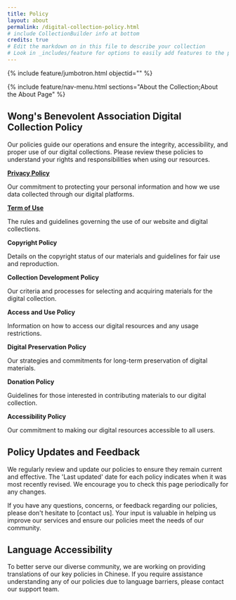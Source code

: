 ```yaml
---
title: Policy
layout: about
permalink: /digital-collection-policy.html
# include CollectionBuilder info at bottom
credits: true
# Edit the markdown on in this file to describe your collection
# Look in _includes/feature for options to easily add features to the page
---
```


{% include feature/jumbotron.html objectid="" %}

{% include feature/nav-menu.html sections="About the Collection;About the About Page" %}

## Wong's Benevolent Association Digital Collection Policy

Our policies guide our operations and ensure the integrity, accessibility, and proper use of our digital collections. Please review these policies to understand your rights and responsibilities when using our resources.

<b>[Privacy Policy](https://wongsyvr.github.io/Wong-s-Benevolent-Association//privacy.html)</b>

Our commitment to protecting your personal information and how we use data collected through our digital platforms.


<b>[Term of Use](https://wongsyvr.github.io/Wong-s-Benevolent-Association//terms-of-use.html)</b>

The rules and guidelines governing the use of our website and digital collections.


<b>Copyright Policy</b>

Details on the copyright status of our materials and guidelines for fair use and reproduction.


<b>Collection Development Policy</b>

Our criteria and processes for selecting and acquiring materials for the digital collection.


<b>Access and Use Policy</b>

Information on how to access our digital resources and any usage restrictions.


<b>Digital Preservation Policy</b>

Our strategies and commitments for long-term preservation of digital materials.


<b>Donation Policy</b>

Guidelines for those interested in contributing materials to our digital collection.


<b>Accessibility Policy</b>

Our commitment to making our digital resources accessible to all users.


## Policy Updates and Feedback
We regularly review and update our policies to ensure they remain current and effective. The 'Last updated' date for each policy indicates when it was most recently revised. We encourage you to check this page periodically for any changes.

If you have any questions, concerns, or feedback regarding our policies, please don't hesitate to [contact us]. Your input is valuable in helping us improve our services and ensure our policies meet the needs of our community.


## Language Accessibility
To better serve our diverse community, we are working on providing translations of our key policies in Chinese. If you require assistance understanding any of our policies due to language barriers, please contact our support team.

